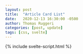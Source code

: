 ```yaml
---
layout: post
title:  "Article Card List"
date:   2020-12-13 16:30:00 -0500
author: Thomas Ruggeri
categories: [post, update]
tags: [css, svelte]
---
```


<div id="svelte_article_list"></div>

{% include svelte-script.html %}
